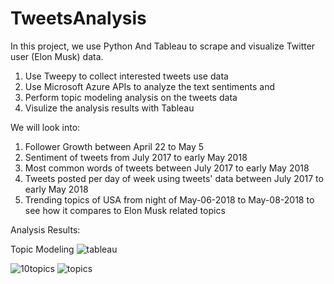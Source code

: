 # TweetsAnalysis

In this project, we use Python And Tableau to scrape and visualize Twitter user (Elon Musk) data.
1. Use Tweepy to collect interested tweets use data 
2. Use Microsoft Azure APIs to analyze the text sentiments and 
3. Perform topic modeling analysis on the tweets data
4. Visulize the analysis results with Tableau

We will look into:
1. Follower Growth between April 22 to May 5
2. Sentiment of tweets from July 2017 to early May 2018
3. Most common words of tweets between July 2017 to early May 2018
4. Tweets posted per day of week using tweets' data between July 2017 to early May 2018
5. Trending topics of USA from night of May-06-2018 to May-08-2018 to see how it compares to Elon Musk related topics

Analysis Results:

Topic Modeling
![tableau](https://user-images.githubusercontent.com/35551173/41056682-fcf0de2a-6992-11e8-8591-d9ecb49c5dce.JPG)

![10topics](https://user-images.githubusercontent.com/35551173/40892259-a1ffe0a6-6762-11e8-9a6f-0ca9a7d56a8d.JPG)
![topics](https://user-images.githubusercontent.com/35551173/40892260-a20ec814-6762-11e8-8a6f-14931ce2de98.JPG)

